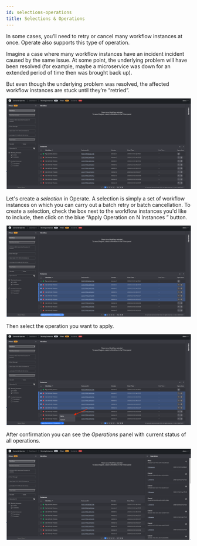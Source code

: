 ```yaml
---
id: selections-operations
title: Selections & Operations
---
```


In some cases, you’ll need to retry or cancel many workflow instances at once. Operate also supports this type of operation.

Imagine a case where many workflow instances have an incident incident caused by the same issue. At some point, the underlying problem will have been resolved (for example, maybe a microservice was down for an extended period of time then was brought back up). 

But even though the underlying problem was resolved, the affected workflow instances are stuck until they’re “retried”.

![operate-batch-retry](./img/operate-many-instances-with-incident_dark.png)

Let's create a _selection_ in Operate. A selection is simply a set of workflow instances on which you can carry out a batch retry or batch cancellation. To create a selection, check the box next to the workflow instances you'd like to include, then click on the blue “Apply Operation on N Instances ” button. 

![operate-batch-retry](img/operate-create-selection_dark.png)

Then select the operation you want to apply.

![operate-batch-retry](./img/operate-select-operation_dark.png)

After confirmation you can see the _Operations_ panel with current status of all operations.

![operate-batch-retry](./img/operate-operations-panel_dark.png)

